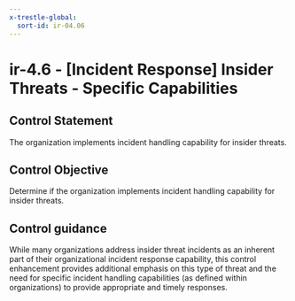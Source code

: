 ```yaml
---
x-trestle-global:
  sort-id: ir-04.06
---
```


# ir-4.6 - \[Incident Response\] Insider Threats - Specific Capabilities

## Control Statement

The organization implements incident handling capability for insider threats.

## Control Objective

Determine if the organization implements incident handling capability for insider threats.

## Control guidance

While many organizations address insider threat incidents as an inherent part of their organizational incident response capability, this control enhancement provides additional emphasis on this type of threat and the need for specific incident handling capabilities (as defined within organizations) to provide appropriate and timely responses.
